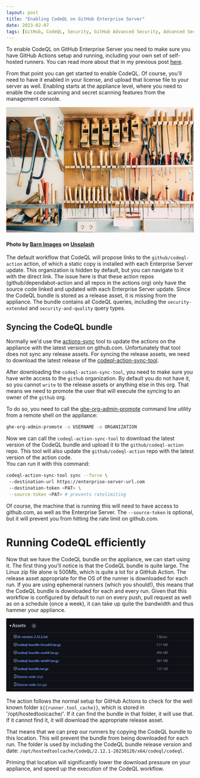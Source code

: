 ```yaml
---
layout: post
title: "Enabling CodeQL on GitHub Enterprise Server"
date: 2023-02-07
tags: [GitHub, CodeQL, Security, GitHub Advanced Security, Advanced Security, DevSecOps, GHES, GitHub Enterprise Server]
---
```


To enable CodeQL on GitHub Enterprise Server you need to make sure you have GitHub Actions setup and running, including your own set of self-hosted runners. You can read more about that in my previous post [here](/blog/2022/10/09/Enabling-GitHub-Actions-on-GitHub-Enterprise-Server).

From that point you can get started to enable CodeQL. Of course, you'll need to have it enabled in your license, and upload that license file to your server as well. Enabling starts at the appliance level, where you need to enable the code scanning and secret scanning features from the management console.

![Photo of all sort of tools hanging on a wall, like hammers, saws, etc.](/images/2023/20230207/barn-images-t5YUoHW6zRo-unsplash.jpg)
#### Photo by <a href="https://unsplash.com/@barnimages?utm_source=unsplash&utm_medium=referral&utm_content=creditCopyText">Barn Images</a> on <a href="https://unsplash.com/photos/t5YUoHW6zRo?utm_source=unsplash&utm_medium=referral&utm_content=creditCopyText">Unsplash</a>  

The default workflow that CodeQL will propose links to the `github/codeql-action` action, of which a static copy is installed with each Enterprise Server update. This organization is hidden by default, but you can navigate to it with the direct link. The issue here is that these action repos (github/dependabot-action and all repos in the actions org) only have the source code linked and updated with each Enterprise Server update. Since the CodeQL bundle is stored as a release asset, it is missing from the appliance. The bundle contains all CodeQL queries, including the `security-extended` and `security-and-quality` query types.

## Syncing the CodeQL bundle
Normally we'd use the [actions-sync](https://github.com/actions/actions-sync) tool to update the actions on the appliance with the latest version on github.com. Unfortunately that tool does not sync any release assets. For syncing the release assets, we need to download the latest release of the [codeql-action-sync-tool](https://github.com/github/codeql-action-sync-tool).

After downloading the `codeql-action-sync-tool`, you need to make sure you have write access to the `github` organization. By default you do not have it, so you cannot `write` to the release assets or anything else in this org. That means we need to promote the user that will execute the syncing to an owner of the `github` org. 

To do so, you need to call the [ghe-org-admin-promote](https://docs.github.com/en/enterprise-server@3.4/admin/configuration/configuring-your-enterprise/command-line-utilities#ghe-org-admin-promote) command line utility from a remote shell on the appliance:

```bash
ghe-org-admin-promote -u USERNAME -o ORGANIZATION
```

Now we can call the `codeql-action-sync-tool` to download the latest version of the CodeQL bundle and upload it to the `github/codeql-action` repo. This tool will also update the `github/codeql-action` repo with the latest version of the action code.  
You can run it with this command:

```bash
codeql-action-sync-tool sync --force \ 
 --destination-url https://enterprise-server-url.com
 --destination-token <PAT> \
 --source-token <PAT> # prevents ratelimiting 
```

Of course, the machine that is running this will need to have access to github.com, as well as the Enterprise Server. The `--source-token` is optional, but it will prevent you from hitting the rate limit on github.com. 

# Running CodeQL efficiently
Now that we have the CodeQL bundle on the appliance, we can start using it. The first thing you'll notice is that the CodeQL bundle is quite large. The Linux zip file alone is 500Mb, which is quite a lot for a GitHub Action. The release asset appropriate for the OS of the runner is downloaded for each run. If you are using ephemeral runners (which you should!), this means that the CodeQL bundle is downloaded for each and every run. Given that this workflow is configured by default to run on every push, pull request as well as on a schedule (once a week), it can take up quite the bandwidth and thus hammer your appliance. 

![Screenshot showing the different sizes of the release assets, with the Linux tar file being 500Mb](/images/2023/20230207/codeql-action.png)

The action follows the normal setup for GitHub Actions to check for the well known folder `${{runner.tool_cache}}`, which is stored in '/opt/hostedtoolcache/'. If it can find the bundle in that folder, it will use that. If it cannot find it, it will download the appropriate release asset.

That means that we can prep our runners by copying the CodeQL bundle to this location. This will prevent the bundle from being downloaded for each run. The folder is used by including the CodeQL bundle release version and date: `/opt/hostedtoolcache/CodeQL/2.12.1-20230120/x64/codeql/codeql`.

Priming that location will significantly lower the download pressure on your appliance, and speed up the execution of the CodeQL workflow. 